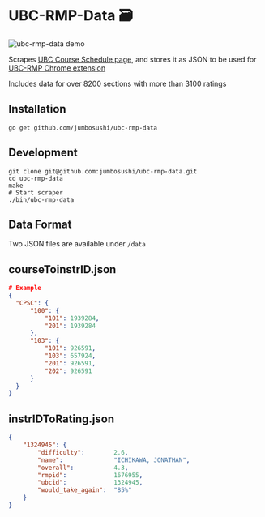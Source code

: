 # UBC-RMP-Data :card_file_box:

![ubc-rmp-data demo](https://user-images.githubusercontent.com/9669739/52615922-b411c880-2e4b-11e9-9d80-fc00f31b0b3e.gif)

Scrapes [UBC Course Schedule page](https://courses.students.ubc.ca/cs/courseschedule?pname=subjarea), and stores it as JSON to be used for [UBC-RMP Chrome extension](https://github.com/jumbosushi/ubc-rmp)

Includes data for over 8200 sections with more than 3100 ratings

## Installation

```
go get github.com/jumbosushi/ubc-rmp-data
```

## Development

```
git clone git@github.com:jumbosushi/ubc-rmp-data.git
cd ubc-rmp-data
make
# Start scraper
./bin/ubc-rmp-data
```

## Data Format

Two JSON files are available under `/data`

## courseToinstrID.json


```json
# Example
{
  "CPSC": {
      "100": {
          "101": 1939284,
          "201": 1939284
      },
      "103": {
          "101": 926591,
          "103": 657924,
          "201": 926591,
          "202": 926591
      }
  }
}
```


## instrIDToRating.json

```json
{
    "1324945": {
        "difficulty":        2.6,
        "name":              "ICHIKAWA, JONATHAN",
        "overall":           4.3,
        "rmpid":             1676955,
        "ubcid":             1324945,
        "would_take_again":  "85%"
    }
}
```

